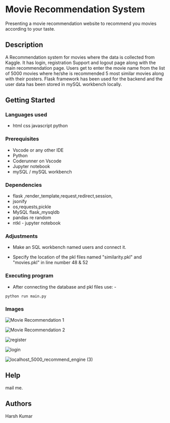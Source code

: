 # Movie Recommendation System

Presenting a movie recommendation website to recommend you movies according to your taste.

## Description

A Recommendation system for movies where the data is collected from Kaggle. It has login, registration Support and logout page along with the main recommendation page. Users get to enter the movie name from the list of 5000 movies where he/she is recommended 5 most similar movies along with their posters. Flask framework has been used for the backend and the user data has been stored in mySQL workbench locally.

## Getting Started

### Languages used
* html css javascript python

### Prerequisites

* Vscode or any other IDE
* Python
* Coderunner on Vscode
* Jupyter notebook
* mySQL / mySQL workbench


### Dependencies

* flask ,render_template,request,redirect,session, 
* jsonify
* os,requests,pickle
* MySQL flask_mysqldb
* pandas re random
* ntkl - jupyter notebook

### Adjustments

* Make an SQL workbench named users and connect it.

* Specify the location of the pkl files named "similarity.pkl" and "movies.pkl" in line number 48 & 52




### Executing program

* After connecting the database and pkl files use: -

```
python run main.py
```

### Images

![Movie Recommendation 1](https://user-images.githubusercontent.com/100594040/170836396-291ed4ca-4e5c-4ed4-92fc-ddef8b031f7c.png=250x)

![Movie Recommendation 2](https://user-images.githubusercontent.com/100594040/170836405-230e2d1f-a00e-43bf-b679-a05cd3602908.png=250x)

![register](https://user-images.githubusercontent.com/100594040/170836415-45bff946-74ec-4732-9830-d5f029144268.png=250x)

![login](https://user-images.githubusercontent.com/100594040/170836423-f1f5c7ab-3189-4860-a894-21a7229c9874.png=250x)

![localhost_5000_recommend_engine (3)](https://user-images.githubusercontent.com/100594040/170836427-76f064b4-4b5f-4c35-bac1-4210a4bd5618.png=250x)



## Help

mail me. 

## Authors

Harsh Kumar



